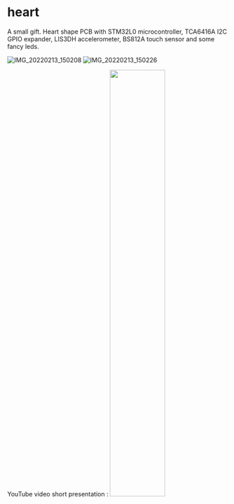 # heart
 A small gift. Heart shape PCB with STM32L0 microcontroller, TCA6416A I2C GPIO expander, LIS3DH accelerometer, BS812A touch sensor and some fancy leds.

![IMG_20220213_150208](https://user-images.githubusercontent.com/88197474/167257695-5c736a34-3c77-4bcb-ab71-9b3048880d32.jpg)
![IMG_20220213_150226](https://user-images.githubusercontent.com/88197474/167257705-c4dbeb7d-0a6d-4171-bc2c-ca518b42666a.jpg)

YouTube video short presentation : 
[<img src="https://user-images.githubusercontent.com/88197474/167257695-5c736a34-3c77-4bcb-ab71-9b3048880d32.jpg" width="50%">](https://youtu.be/TwGDAYFjpBY "Heart")
